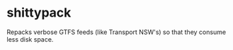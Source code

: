 shittypack
==========

Repacks verbose GTFS feeds (like Transport NSW's) so that they consume less disk space.
